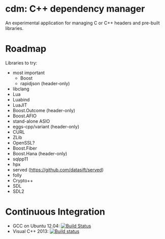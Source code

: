 # cdm: C++ dependency manager
An experimental application for managing C or C++ headers and pre-built
libraries.

# Roadmap
Libraries to try:
* most important
  * Boost
  * rapidjson (header-only)
* libclang
* Lua
* Luabind
* LuaJIT
* Boost.Outcome (header-only)
* Boost.AFIO
* stand-alone ASIO
* eggs-cpp/variant (header-only)
* CURL
* ZLib
* OpenSSL?
* Boost.Fiber
* Boost.Hana (header-only)
* sqlpp11
* hpx
* served (https://github.com/datasift/served)
* folly
* Crypto++
* SDL
* SDL2

# Continuous Integration
* GCC on Ubuntu 12.04: [![Build Status](https://travis-ci.org/TyRoXx/cdm.svg)](https://travis-ci.org/TyRoXx/cdm)
* Visual C++ 2013: [![Build status](https://ci.appveyor.com/api/projects/status/gicp12vo9mldy1fa?svg=true)](https://ci.appveyor.com/project/TyRoXx/cdm)
